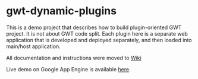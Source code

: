 gwt-dynamic-plugins
===================

This is a demo project that describes how to build plugin-oriented GWT project. It is not about GWT code split. 
Each plugin here is a separate web application that is developed and deployed separately, and then loaded into main/host application.

All documentation and instructions were moved to [Wiki](https://github.com/domax/gwt-dynamic-plugins/wiki)

Live demo on Google App Engine is available [here](http://gwt-dynamic-673.appspot.com/).
